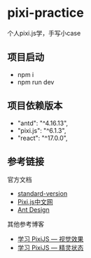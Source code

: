 # pixi-practice
个人pixi.js学，手写小case

## 项目启动
- npm i
- npm run dev

## 项目依赖版本
- "antd": "^4.16.13",
- "pixi.js": "^6.1.3",
- "react": "^17.0.0",

## 参考链接
官方文档
- [standard-version](https://pixijs.com/)
- [Pixi.js中文网](https://pixijs.huashengweilai.com/)
- [Ant Design](https://ant.design/index-cn)

其他参考博客
- [学习 PixiJS — 视觉效果](https://www.yuque.com/xiaopingguo118/base/xvpum5)
- [学习 PixiJS — 精灵状态](https://segmentfault.com/a/1190000017951826)